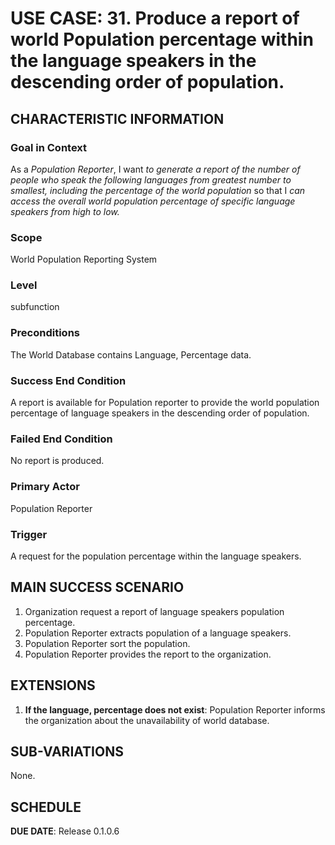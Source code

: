 # USE CASE: 31. Produce a report of world Population percentage within the language speakers in the descending order of population.

## CHARACTERISTIC INFORMATION

### Goal in Context
As a *Population Reporter*, I want *to generate a report of the number of people who speak the following languages from greatest number to smallest, including the percentage of the world population* so that I *can access the overall world population percentage of specific language speakers from high to low.*

### Scope
World Population Reporting System

### Level
subfunction

### Preconditions
The World Database contains Language, Percentage data.

### Success End Condition
A report is available for Population reporter to provide the world population percentage of language speakers in the descending order of population.

### Failed End Condition
No report is produced.

### Primary Actor
Population Reporter

### Trigger
A request for the population percentage within the language speakers.

## MAIN SUCCESS SCENARIO
1. Organization request a report of language speakers population percentage.
2. Population Reporter extracts population of a language speakers.
3. Population Reporter sort the population.
4. Population Reporter provides the report to the organization.

## EXTENSIONS
1. **If the language, percentage does not exist**:
    Population Reporter informs the organization about the unavailability of world database.

## SUB-VARIATIONS
None.

## SCHEDULE
**DUE DATE**: Release 0.1.0.6